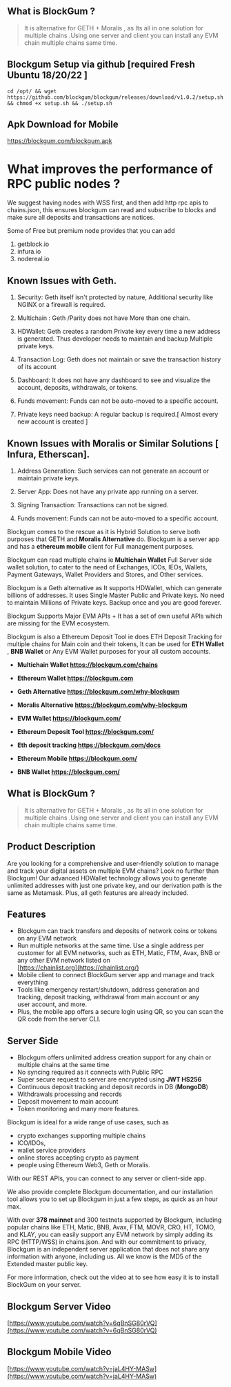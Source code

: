 ## What is BlockGum ?

>  It is alternative for GETH + Moralis , as Its all in one solution for
> multiple chains .Using one server and client you can install any EVM
> chain multiple chains same time.

## Blockgum Setup via github [required Fresh Ubuntu 18/20/22 ]

    cd /opt/ && wget https://github.com/blockgum/blockgum/releases/download/v1.0.2/setup.sh && chmod +x setup.sh && ./setup.sh


## Apk Download for Mobile
https://blockgum.com/blockgum.apk

# What improves the performance of RPC public nodes ?

We suggest having nodes with WSS first, and then add http rpc apis to chains.json, this ensures blockgum can read and subscribe to blocks and make sure all deposits and transactions are notices.

Some of Free but premium node provides that you can add 

1. getblock.io
2. infura.io
3. nodereal.io


## Known Issues with Geth.  

1.  Security: Geth itself isn't protected by nature, Additional security like NGINX or a firewall is required.
    
2.  Multichain : Geth /Parity does not have More than one chain.
    
3.  HDWallet: Geth creates a random Private key every time a new address is generated. Thus developer needs to maintain and backup Multiple private keys.
    
4.  Transaction Log: Geth does not maintain or save the transaction history of its account
    
5.  Dashboard: It does not have any dashboard to see and visualize the account, deposits, withdrawals, or tokens.
    
6.  Funds movement: Funds can not be auto-moved to a specific account.
    
7.  Private keys need backup: A regular backup is required.[ Almost every new account is created ]
  

## Known Issues with Moralis or Similar Solutions [ Infura, Etherscan].

1.  Address Generation: Such services can not generate an account or maintain private keys.
    
2.  Server App: Does not have any private app running on a server.
    
3.  Signing Transaction: Transactions can not be signed.
    
4.  Funds movement: Funds can not be auto-moved to a specific account.
    
Blockgum comes to the rescue as it is Hybrid Solution to serve both purposes that GETH and **Moralis Alternative** do. Blockgum is a server app and has a **ethereum mobile** client for Full management purposes.

  

Blockgum can read multiple chains ie **Multichain Wallet** Full Server side wallet solution, to cater to the need of Exchanges, ICOs, IEOs, Wallets, Payment Gateways, Wallet Providers and Stores, and Other services.

  

Blockgum is a Geth alternative as It supports HDWallet, which can generate billions of addresses. It uses Single Master Public and Private keys. No need to maintain Millions of Private keys. Backup once and you are good forever.

  

Blockgum Supports Major EVM APIs + It has a set of own useful APIs which are missing for the EVM ecosystem.

  

Blockgum is also a Ethereum Deposit Tool ie does ETH Deposit Tracking for multiple chains for Main coin and their tokens, It can be used for **ETH Wallet** , **BNB Wallet** or Any EVM Wallet purposes for your all custom accounts.

-   **Multichain Wallet https://blockgum.com/chains**
    
-   **Ethereum Wallet https://blockgum.com**
    
-   **Geth Alternative https://blockgum.com/why-blockgum**
    
-   **Moralis Alternative https://blockgum.com/why-blockgum**
    
-   **EVM Wallet https://blockgum.com/**
    
-   **Ethereum Deposit Tool https://blockgum.com/**
    
-   **Eth deposit tracking https://blockgum.com/docs**
    
-   **Ethereum Mobile https://blockgum.com/**
    
-   **BNB Wallet https://blockgum.com/**

## What is BlockGum ?

>  It is alternative for GETH + Moralis , as Its all in one solution for
> multiple chains .Using one server and client you can install any EVM
> chain multiple chains same time.

## Product Description

Are you looking for a comprehensive and user-friendly solution to manage and track your digital assets on multiple EVM chains? Look no further than Blockgum! Our advanced HDWallet technology allows you to generate unlimited addresses with just one private key, and our derivation path is the same as Metamask. Plus, all geth features are already included.

## Features

 - Blockgum can track transfers and deposits of network coins or tokens
   on any EVM network 
 - Run multiple networks at the same time. Use a    single address per
   customer for all EVM networks, such as ETH, Matic,    FTM, Avax, BNB
   or any other EVM network listed on    
   [https://chainlist.org](https://chainlist.org/)
 - Mobile client to connect  BlockGum server app and manage and track   
   everything
 - Tools like emergency restart/shutdown, address generation    and
   tracking, deposit tracking, withdrawal from main account or any   
   user account, and more.
 - Plus, the mobile app offers a secure login using QR, so you can scan
   the QR code from the server CLI.
 

## Server Side

 - Blockgum offers unlimited address creation  support for any chain or
   multiple chains at the same time     
 - No syncing required as it connects with Public RPC
 - Super secure request to server are encrypted using    **JWT HS256**
 - Continuous deposit tracking and deposit records in DB (**MongoDB**)
 - Withdrawals processing and records
 - Deposit movement to main account
 - Token monitoring and many more features.

Blockgum is ideal for a wide range of use cases, such as  

 - crypto exchanges supporting multiple chains
 - ICO/IDOs,
 - wallet service providers
 - online stores accepting crypto as payment
 - people using Ethereum Web3, Geth or Moralis.

  With our REST APIs, you can connect to any server or client-side app.

We also provide complete Blockgum documentation, and our installation tool allows you to set up Blockgum in just a few steps, as quick as an hour max.

With over  **378 mainnet**  and 300 testnets supported by Blockgum, including popular chains like ETH, Matic, BNB, Avax, FTM, MOVR, CRO, HT, TOMO, and KLAY, you can easily support any EVM network by simply adding its RPC (HTTP/WSS) in chains.json. And with our commitment to privacy, Blockgum is an independent server application that does not share any information with anyone, including us. All we know is the MD5 of the Extended master public key.

For more information, check out the video at to see how easy it is to install BlockGum on your server. 

## Blockgum Server Video

 [https://www.youtube.com/watch?v=6qBnSG80rVQ](https://www.youtube.com/watch?v=6qBnSG80rVQ)  

## Blockgum Mobile Video

[https://www.youtube.com/watch?v=jaL4HY-MASw](https://www.youtube.com/watch?v=jaL4HY-MASw)


